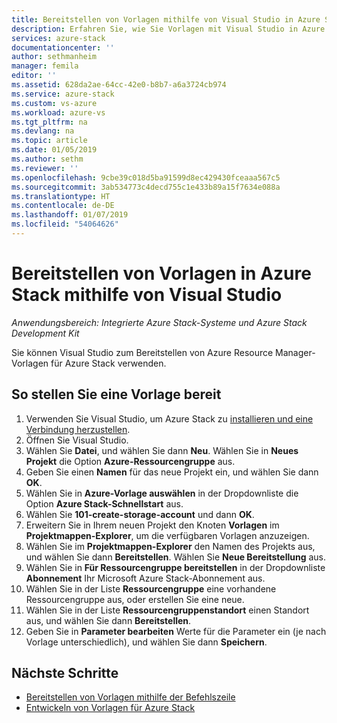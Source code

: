 ```yaml
---
title: Bereitstellen von Vorlagen mithilfe von Visual Studio in Azure Stack | Microsoft-Dokumentation
description: Erfahren Sie, wie Sie Vorlagen mit Visual Studio in Azure Stack bereitstellen.
services: azure-stack
documentationcenter: ''
author: sethmanheim
manager: femila
editor: ''
ms.assetid: 628da2ae-64cc-42e0-b8b7-a6a3724cb974
ms.service: azure-stack
ms.custom: vs-azure
ms.workload: azure-vs
ms.tgt_pltfrm: na
ms.devlang: na
ms.topic: article
ms.date: 01/05/2019
ms.author: sethm
ms.reviewer: ''
ms.openlocfilehash: 9cbe39c018d5ba91599d8ec429430fceaaa567c5
ms.sourcegitcommit: 3ab534773c4decd755c1e433b89a15f7634e088a
ms.translationtype: HT
ms.contentlocale: de-DE
ms.lasthandoff: 01/07/2019
ms.locfileid: "54064626"
---
```

# <a name="deploy-templates-in-azure-stack-using-visual-studio"></a>Bereitstellen von Vorlagen in Azure Stack mithilfe von Visual Studio

*Anwendungsbereich: Integrierte Azure Stack-Systeme und Azure Stack Development Kit*

Sie können Visual Studio zum Bereitstellen von Azure Resource Manager-Vorlagen für Azure Stack verwenden.

## <a name="to-deploy-a-template"></a>So stellen Sie eine Vorlage bereit

1. Verwenden Sie Visual Studio, um Azure Stack zu [installieren und eine Verbindung herzustellen](azure-stack-install-visual-studio.md).
2. Öffnen Sie Visual Studio.
3. Wählen Sie **Datei**, und wählen Sie dann **Neu**. Wählen Sie in **Neues Projekt** die Option **Azure-Ressourcengruppe** aus.
4. Geben Sie einen **Namen** für das neue Projekt ein, und wählen Sie dann **OK**.
5. Wählen Sie in **Azure-Vorlage auswählen** in der Dropdownliste die Option **Azure Stack-Schnellstart** aus.
6. Wählen Sie **101-create-storage-account** und dann **OK**.
7. Erweitern Sie in Ihrem neuen Projekt den Knoten **Vorlagen** im **Projektmappen-Explorer**, um die verfügbaren Vorlagen anzuzeigen.
8. Wählen Sie im **Projektmappen-Explorer** den Namen des Projekts aus, und wählen Sie dann **Bereitstellen**. Wählen Sie **Neue Bereitstellung** aus.
9. Wählen Sie in **Für Ressourcengruppe bereitstellen** in der Dropdownliste **Abonnement** Ihr Microsoft Azure Stack-Abonnement aus.
10. Wählen Sie in der Liste **Ressourcengruppe** eine vorhandene Ressourcengruppe aus, oder erstellen Sie eine neue.
11. Wählen Sie in der Liste **Ressourcengruppenstandort** einen Standort aus, und wählen Sie dann **Bereitstellen**.
12. Geben Sie in **Parameter bearbeiten** Werte für die Parameter ein (je nach Vorlage unterschiedlich), und wählen Sie dann **Speichern**.

## <a name="next-steps"></a>Nächste Schritte

* [Bereitstellen von Vorlagen mithilfe der Befehlszeile](azure-stack-deploy-template-command-line.md)
* [Entwickeln von Vorlagen für Azure Stack](azure-stack-develop-templates.md)
